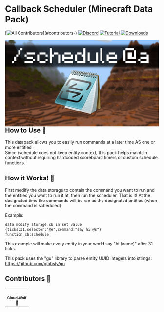 # Callback Scheduler (Minecraft Data Pack)
<!-- ALL-CONTRIBUTORS-BADGE:START - Do not remove or modify this section -->
[![All Contributors](https://img.shields.io/badge/all_contributors-1-orange.svg?)](#contributors-)
[![Discord](https://img.shields.io/badge/Discord-⛓-blue.svg)](https://discord.gg/AsHA7GgqqM)
[![Tutorial](https://img.shields.io/badge/Tutorial-▶-red.svg)](https://www.youtube.com/watch?v=MhSg40o8HUc)
[![Downloads](https://img.shields.io/github/downloads/CloudWolfYT/CW-Callback-Scheduler/total.svg)](https://github.com/CloudWolfYT/CW-Callback-Scheduler/releases)

<!-- ALL-CONTRIBUTORS-BADGE:END -->
<img src="images/social.png"
     alt="Social Image"
     style="float: left; margin-right: 10px;" />

## How to Use 📝
<!-- prettier-ignore-start -->
<!-- markdownlint-disable -->
This datapack allows you to easily run commands at a later time AS one or more entities!<br>
Since /schedule does not keep entity context, this pack helps maintain context without requiring hardcoded scoreboard timers or custom schedule functions.

<!-- markdownlint-disable -->
<!-- markdownlint-enable -->
<!-- prettier-ignore-end -->

## How it Works! 🔨
<!-- prettier-ignore-start -->
<!-- markdownlint-disable -->
First modify the data storage to contain the command you want to run and the entities you want to run it at, then run the scheduler. That is it! At the designated time the commands will be ran as the designated entities (when the command is scheduled) <br>

Example:
<!-- markdownlint-enable -->
```
data modify storage cb in set value {ticks:31,selector:"@e",command:"say hi @s"}
function cb:schedule
```
<!-- markdownlint-disable -->

This example will make every entity in your world say "hi (name)" after 31 ticks.

This pack uses the "gu" library to parse entity UUID integers into strings:
https://github.com/gibbsly/gu

<!-- markdownlint-enable -->
<!-- prettier-ignore-end -->


## Contributors 🧱
<!-- prettier-ignore-start -->
<!-- markdownlint-disable -->
<table>
  <tr>
    <td align="center"><a href="https://github.com/CloudWolfYT"><img src="https://avatars.githubusercontent.com/u/64243799?v=4" width="100px;" alt=""/><br /><sub><b>Cloud Wolf</b></sub></a><br /><a href="#" title="Project Creator">🔨</a></td>
  </tr>
</table>

<!-- markdownlint-enable -->
<!-- prettier-ignore-end -->
